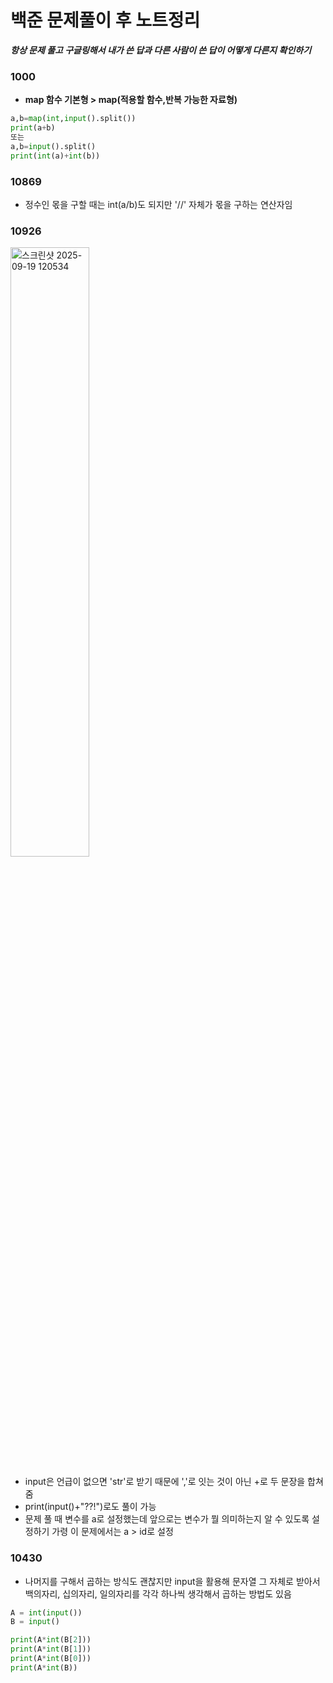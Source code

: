 # 백준 문제풀이 후 노트정리

***항상 문제 풀고 구글링해서 내가 쓴 답과 다른 사람이 쓴 답이 어떻게 다른지 확인하기***

### 1000
* **map 함수 기본형 > map(적용할 함수,반복 가능한 자료형)**
```py
a,b=map(int,input().split())
print(a+b)
또는
a,b=input().split()
print(int(a)+int(b))
```

### 10869
* 정수인 몫을 구할 때는 int(a/b)도 되지만 '//' 자체가 몫을 구하는 연산자임

### 10926
<img width="50%" height="50%" alt="스크린샷 2025-09-19 120534" src="https://github.com/user-attachments/assets/698506b8-c131-421f-a840-e9c21e2e345c" />

* input은 언급이 없으면 'str'로 받기 때문에 ','로 잇는 것이 아닌 +로 두 문장을 합쳐줌
* print(input()+"??!")로도 풀이 가능
* 문제 풀 때 변수를 a로 설정했는데 앞으로는 변수가 뭘 의미하는지 알 수 있도록 설정하기 가령 이 문제에서는 a > id로 설정

### 10430
* 나머지를 구해서 곱하는 방식도 괜찮지만 input을 활용해 문자열 그 자체로 받아서
백의자리, 십의자리, 일의자리를 각각 하나씩 생각해서 곱하는 방법도 있음
```py
A = int(input())
B = input()

print(A*int(B[2]))
print(A*int(B[1]))
print(A*int(B[0]))
print(A*int(B))
```

